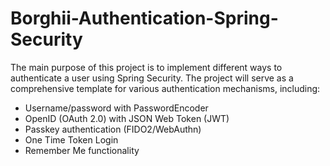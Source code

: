 # Borghii-Authentication-Spring-Security
The main purpose of this project is to implement different ways to authenticate a user using Spring Security. The project will serve as a comprehensive template for various authentication mechanisms, including:

 - Username/password with PasswordEncoder
 - OpenID (OAuth 2.0) with JSON Web Token (JWT)
 - Passkey authentication (FIDO2/WebAuthn)
 - One Time Token Login
 - Remember Me functionality 
